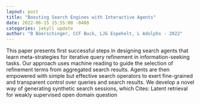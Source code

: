 ```yaml
--- 
layout: post 
title: "Boosting Search Engines with Interactive Agents" 
date: 2022-06-15 15:55:00 -0400 
categories: jekyll update 
author: "B Boerschinger, CCF Buck, LJG Espeholt, L Adolphs - 2022" 
--- 
```

This paper presents first successful steps in designing search agents that learn meta-strategies for iterative query refinement in information-seeking tasks. Our approach uses machine reading to guide the selection of refinement terms from aggregated search results. Agents are then empowered with simple but effective search operators to exert fine-grained and transparent control over queries and search results. We develop a novel way of generating synthetic search sessions, which Cites: Latent retrieval for weakly supervised open domain question